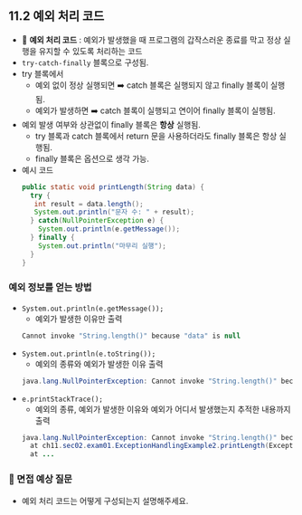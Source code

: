 ## 11.2 예외 처리 코드
- 💠 **예외 처리 코드** : 예외가 발생했을 때 프로그램의 갑작스러운 종료를 막고 정상 실행을 유지할 수 있도록 처리하는 코드
- `try-catch-finally` 블록으로 구성됨.
- try 블록에서
  - 예외 없이 정상 실행되면 ➡️ catch 블록은 실행되지 않고 finally 블록이 실행됨.
  - 예외가 발생하면 ➡️ catch 블록이 실행되고 연이어 finally 블록이 실행됨.
- 예외 발생 여부와 상관없이 finally 블록은 **항상** 실행됨.
  - try 블록과 catch 블록에서 return 문을 사용하더라도 finally 블록은 항상 실행됨.
  - finally 블록은 옵션으로 생각 가능.
- 예시 코드
  ```java
  public static void printLength(String data) {
    try {
     int result = data.length();
     System.out.println("문자 수: " + result);
    } catch(NullPointerException e) {
      System.out.println(e.getMessage());    
    } finally {
      System.out.println("마무리 실행");
    }    
  }
  ```
### 예외 정보를 얻는 방법
- `System.out.println(e.getMessage());`
  - 예외가 발생한 이유만 출력
  ```java
  Cannot invoke "String.length()" because "data" is null
  ```
- `System.out.println(e.toString());`
  - 예외의 종류와 예외가 발생한 이유 출력
  ```java
  java.lang.NullPointerException: Cannot invoke "String.length()" because "data" is null
  ```
- `e.printStackTrace();`
  - 예외의 종류, 예외가 발생한 이유와 예외가 어디서 발생했는지 추적한 내용까지 출력
  ```java
  java.lang.NullPointerException: Cannot invoke "String.length()" because "data" is null
    at ch11.sec02.exam01.ExceptionHandlingExample2.printLength(ExceptionHandlingExample2.java:6))
    at ...
  ```
### 🙋 면접 예상 질문
- 예외 처리 코드는 어떻게 구성되는지 설명해주세요.